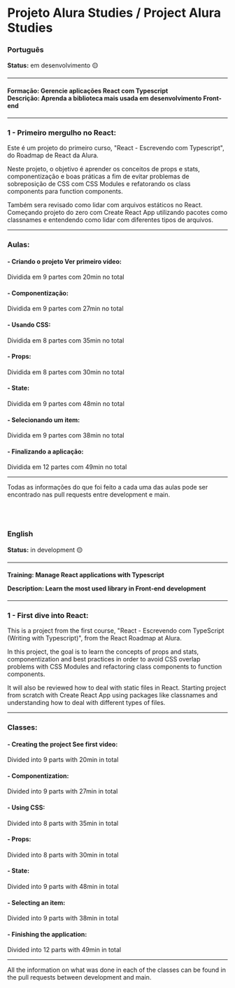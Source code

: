 # Projeto Alura Studies / Project Alura Studies 

<h3>Português </h3>
<p><strong>Status:</strong> em desenvolvimento 🟡</p>
<hr>

<h4>Formação: Gerencie aplicações React com Typescript 
<br>
Descrição: Aprenda a biblioteca mais usada em desenvolvimento Front-end
</h4>
<hr>
<h3> 1 - Primeiro mergulho no React:</h3>
<p>Este é um projeto do primeiro curso, "React - Escrevendo com Typescript", do Roadmap de React da Alura.</p>
<p>Neste projeto, o objetivo é aprender os conceitos de props e stats, componentização e boas práticas a fim de evitar problemas de sobreposição de CSS com CSS Modules e refatorando os class components para function components.</p>
<p>Também sera revisado como lidar com arquivos estáticos no React. Começando projeto do zero com Create React App utilizando pacotes como classnames e entendendo como lidar com diferentes tipos de arquivos.</p>

<hr>

<h3>Aulas:</h3>

<h4>- Criando o projeto Ver primeiro vídeo:</h4>
<p>Dividida em 9 partes com 20min no total</p>

<h4>- Componentização:</h4>
<p>Dividida em 9 partes com 27min no total</p>

<h4>- Usando CSS:</h4>
<p>Dividida em 8 partes com 35min no total</p>

<h4>- Props:</h4>
<p>Dividida em 8 partes com 30min no total</p>

<h4>- State:</h4>
<p>Dividida em 9 partes com 48min no total</p>

<h4>- Selecionando um item:</h4>
<p>Dividida em 9 partes com 38min no total</p>

<h4>- Finalizando a aplicação:</h4>
<p>Dividida em 12 partes com 49min no total</p>

<hr>

<p>Todas as informações do que foi feito a cada uma das aulas pode ser encontrado nas pull requests entre development e main.</p>

<br>
<br>

<h3>English </h3>

<p><strong>Status:</strong> in development 🟡</p>

<hr>

<h4>Training: Manage React applications with Typescript

<br>

Description: Learn the most used library in Front-end development

</h4>

<hr>

<h3> 1 - First dive into React:</h3>

<p>This is a project from the first course, "React - Escrevendo com TypeScript (Writing with Typescript)", from the React Roadmap at Alura.</p>

<p>In this project, the goal is to learn the concepts of props and stats, componentization and best practices in order to avoid CSS overlap problems with CSS Modules and refactoring class components to function components.</p>

<p>It will also be reviewed how to deal with static files in React. Starting project from scratch with Create React App using packages like classnames and understanding how to deal with different types of files.</p>

<hr>

<h3>Classes:</h3>

<h4>- Creating the project See first video:</h4>

<p>Divided into 9 parts with 20min in total</p>

<h4>- Componentization:</h4>

<p>Divided into 9 parts with 27min in total</p>

<h4>- Using CSS:</h4>

<p>Divided into 8 parts with 35min in total</p>

<h4>- Props:</h4>

<p>Divided into 8 parts with 30min in total</p>

<h4>- State:</h4>

<p>Divided into 9 parts with 48min in total</p>

<h4>- Selecting an item:</h4>

<p>Divided into 9 parts with 38min in total</p>

<h4>- Finishing the application:</h4>

<p>Divided into 12 parts with 49min in total</p>

<hr>

<p>All the information on what was done in each of the classes can be found in the pull requests between development and main.</p>

